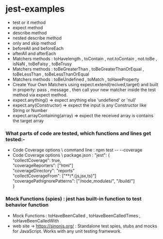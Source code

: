 # jest-examples

- test or it method 
- expect method
- describe method 
- nested describe method 
- only and skip method 
- beforeAll and beforeEach
- afterAll and afterEach
- Matchers methods : toHavelength , toContain , not.toContain , not.toBe , isNaN , toBeFalsy , toBeTrusy
- Matchers methods : toBeGreaterThan , toBeGreaterThanOrEqual , toBeLessThan , toBeLessThanOrEqual 
- Matchers methods : toBeUndefined , toMatch , toHaveProperty
- Create Your Own Matchers using expect.extend(recived,target) and built in property: pass , message , then call your new matcher inside the test method via expect method.
- expect.anything() => expect anything else 'undefiend' or 'null'
- expect.any(Constructor) => expect the input is any Constructor like String or Number
- expect.arrayContaining(array) => expect the received array is contains the target array
### What parts of code are tested, which functions and lines get tested:-
 - Code Coverage options \ command line : npm test -- --coverage
 - Code Coverage options \ package.json : "jest": {     <br />
     "collectCoverage":     true,                       <br />
     "coverageReporters":   ["html"]                    <br />
     "coverageDirectory":   "reports"                   <br />
     "collectCoverageFrom": ["**/*.{js,jsx,ts}"]        <br />
     "coveragePathIgnorePatterns": ["/node_modules/", "/build/"]     <br />
     } 
### Mock Functions (spies) : jest has built-in function to test behavior function
- Mock Functions : toHaveBeenCalled , toHaveBeenCalledTimes , toHaveBeenCalledWith
- web site -> https://sinonjs.org/ : Standalone test spies, stubs and mocks for JavaScript.
Works with any unit testing framework.